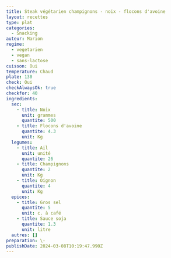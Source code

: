 ```yaml
---
title: Steak végétarien champignons - noix - flocons d'avoine
layout: recettes
type: plat
categories:
  - Snacking
auteur: Marion
regime:
  - vegetarien
  - vegan
  - sans-lactose
cuisson: Oui
temperature: Chaud
plate: 130
check: Oui
checkAlwaysOk: true
checkfor: 40
ingredients:
  sec:
    - title: Noix
      unit: grammes
      quantite: 500
    - title: Flocons d'avoine
      quantite: 4.3
      unit: Kg
  legumes:
    - title: Ail
      unit: unité
      quantite: 26
    - title: Champignons
      quantite: 2
      unit: Kg
    - title: Oignon
      quantite: 4
      unit: Kg
  epices:
    - title: Gros sel
      quantite: 5
      unit: c. à café
    - title: Sauce soja
      quantite: 1.3
      unit: litre
  autres: []
preparation: \-
publishDate: 2024-03-08T10:19:47.990Z
---
```


